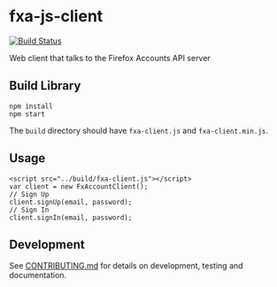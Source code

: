 fxa-js-client
=======

[![Build Status](https://travis-ci.org/mozilla/fxa-js-client.png?branch=master)](https://travis-ci.org/mozilla/fxa-js-client)

Web client that talks to the Firefox Accounts API server


## Build Library

```
npm install
npm start
```

The `build` directory should have `fxa-client.js` and `fxa-client.min.js`.

## Usage

```
<script src="../build/fxa-client.js"></script>
var client = new FxAccountClient();
// Sign Up
client.signUp(email, password);
// Sign In
client.signIn(email, password);
```

## Development

See [CONTRIBUTING.md](CONTRIBUTING.md) for details on development, testing and documentation.

